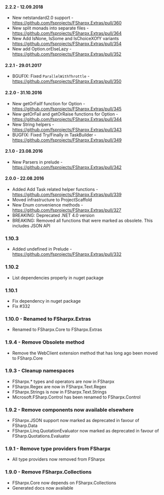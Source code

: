 #### 2.2.2 - 12.09.2018
* New netstandard2.0 support - https://github.com/fsprojects/FSharpx.Extras/pull/360
* New split monads into separate files - https://github.com/fsprojects/FSharpx.Extras/pull/364
* New Add IsNone, IsSome and IsChoiceXOfY variants https://github.com/fsprojects/FSharpx.Extras/pull/354
* New add Option.orElseLazy - https://github.com/fsprojects/FSharpx.Extras/pull/352

#### 2.2.1 - 29.01.2017
* BGUFIX: Fixed `ParallelWithThrottle` - https://github.com/fsprojects/FSharpx.Extras/pull/350

#### 2.2.0 - 31.10.2016
* New getOrFailf function for Option - https://github.com/fsprojects/FSharpx.Extras/pull/345
* New getOrFail and getOrRaise functions for Option - https://github.com/fsprojects/FSharpx.Extras/pull/344
* New String helpers - https://github.com/fsprojects/FSharpx.Extras/pull/343
* BUGFIX: Fixed Try/Finally in TaskBuilder - https://github.com/fsprojects/FSharpx.Extras/pull/349

#### 2.1.0 - 23.08.2016
* New Parsers in prelude - https://github.com/fsprojects/FSharpx.Extras/pull/342

#### 2.0.0 - 22.08.2016
* Added Add Task related helper functions - https://github.com/fsprojects/FSharpx.Extras/pull/339
* Moved infrastructure to ProjectScaffold
* New Enum convenience methods - https://github.com/fsprojects/FSharpx.Extras/pull/327
* BREAKING: Deprecated .NET 4.0 version
* BREAKING: Removed all functions that were marked as obsolete. This includes JSON API

### 1.10.3 
* Added undefined in Prelude - https://github.com/fsprojects/FSharpx.Extras/pull/332

### 1.10.2
* List dependencies properly in nuget package

### 1.10.1
* Fix dependency in nuget package
* Fix #332

### 1.10.0 - Renamed to FSharpx.Extras
* Renamed to FSharpx.Core to FSharpx.Extras

### 1.9.4 - Remove Obsolete method
* Remove the WebClient extension method that has long ago been moved to FSharp.Core

### 1.9.3 - Cleanup namespaces
* FSharpx.* types and operators are now in FSharpx
* FSharpx.Regex are now in FSharpx.Text.Regex
* FSharpx.Strings is now in FSharpx.Text.Strings
* Microsoft.FSharp.Control has been renamed to FSharpx.Control

### 1.9.2 - Remove components now available elsewhere
* FSharpx.JSON support now marked as deprecated in favour of FSharp.Data
* FSharpx.Linq.QuotationEvaluator now marked as deprecated in favour of FSharp.Quotations.Evaluator 

### 1.9.1 - Remove type providers from FSharpx
* All type providers now removed from FSharpx

### 1.9.0 - Remove FSharpx.Collections
* FSharpx.Core now depends on FSharpx.Collections
* Generated docs now available


